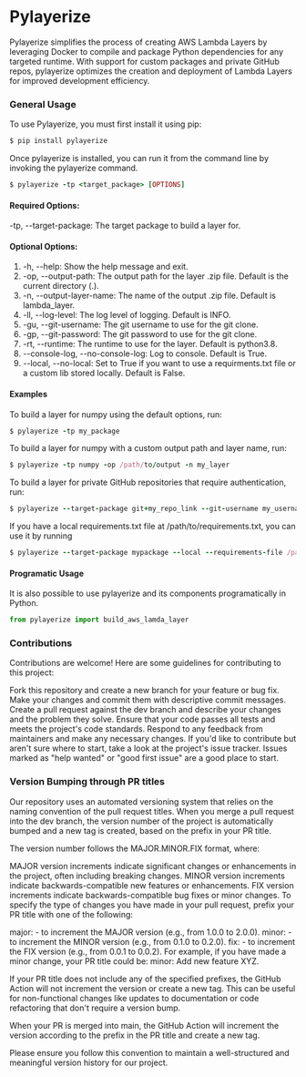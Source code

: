 # Pylayerize
Pylayerize simplifies the process of creating AWS Lambda Layers by leveraging Docker to compile and package Python dependencies for any targeted runtime. With support for custom packages and private GitHub repos, pylayerize optimizes the creation and deployment of Lambda Layers for improved development efficiency.

### General Usage
To use Pylayerize, you must first install it using pip:
```ruby
$ pip install pylayerize
```
Once pylayerize is installed, you can run it from the command line by invoking the pylayerize command.
```ruby
$ pylayerize -tp <target_package> [OPTIONS]
```

#### Required Options:

-tp, --target-package: The target package to build a layer for.

#### Optional Options:

1. -h, --help: Show the help message and exit.
2. -op, --output-path: The output path for the layer .zip file. Default is the current directory (.).
3. -n, --output-layer-name: The name of the output .zip file. Default is lambda_layer.
4. -ll, --log-level: The log level of logging. Default is INFO.
5. -gu, --git-username: The git username to use for the git clone.
6. -gp, --git-password: The git password to use for the git clone.
7. -rt, --runtime: The runtime to use for the layer. Default is python3.8.
8. --console-log, --no-console-log: Log to console. Default is True.
9. --local, --no-local: Set to True if you want to use a requirments.txt file or a custom lib stored locally. Default is False.

#### Examples
To build a layer for numpy using the default options, run:

```ruby
$ pylayerize -tp my_package
```

To build a layer for numpy with a custom output path and layer name, run:

```ruby
$ pylayerize -tp numpy -op /path/to/output -n my_layer
```

To build a layer for private GitHub repositories that require authentication, run:
```ruby
$ pylayerize --target-package git+my_repo_link --git-username my_username --git-password my_password
```

If you have a local requirements.txt file at /path/to/requirements.txt, you can use it by running

```ruby
$ pylayerize --target-package mypackage --local --requirements-file /path/to/requirements.txt
```

#### Programatic Usage

It is also possible to use pylayerize and its components programatically in Python.

```python
from pylayerize import build_aws_lamda_layer
```


### Contributions

Contributions are welcome! Here are some guidelines for contributing to this project:

Fork this repository and create a new branch for your feature or bug fix.
Make your changes and commit them with descriptive commit messages.
Create a pull request against the dev branch and describe your changes and the problem they solve.
Ensure that your code passes all tests and meets the project's code standards.
Respond to any feedback from maintainers and make any necessary changes.
If you'd like to contribute but aren't sure where to start, take a look at the project's issue tracker. Issues marked as "help wanted" or "good first issue" are a good place to start.


### Version Bumping through PR titles
Our repository uses an automated versioning system that relies on the naming convention of the pull request titles. When you merge a pull request into the dev branch, the version number of the project is automatically bumped and a new tag is created, based on the prefix in your PR title.

The version number follows the MAJOR.MINOR.FIX format, where:

MAJOR version increments indicate significant changes or enhancements in the project, often including breaking changes.
MINOR version increments indicate backwards-compatible new features or enhancements.
FIX version increments indicate backwards-compatible bug fixes or minor changes.
To specify the type of changes you have made in your pull request, prefix your PR title with one of the following:

major: - to increment the MAJOR version (e.g., from 1.0.0 to 2.0.0).
minor: - to increment the MINOR version (e.g., from 0.1.0 to 0.2.0).
fix: - to increment the FIX version (e.g., from 0.0.1 to 0.0.2).
For example, if you have made a minor change, your PR title could be: minor: Add new feature XYZ.

If your PR title does not include any of the specified prefixes, the GitHub Action will not increment the version or create a new tag. This can be useful for non-functional changes like updates to documentation or code refactoring that don't require a version bump.

When your PR is merged into main, the GitHub Action will increment the version according to the prefix in the PR title and create a new tag.

Please ensure you follow this convention to maintain a well-structured and meaningful version history for our project.